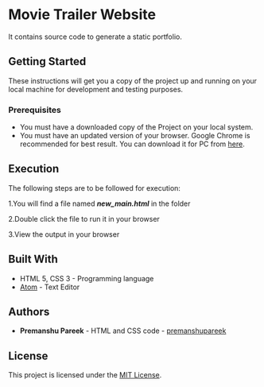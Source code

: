 # Movie Trailer Website
It contains source code to generate a static portfolio.

## Getting Started
These instructions will get you a copy of the project up and running on your local machine for development and testing purposes.

### Prerequisites
* You must have a downloaded copy of the Project on your local system.
* You must have an updated version of your browser. Google Chrome is recommended for best result. You can download it for PC from [here](https://www.google.com/chrome/browser/desktop/index.html).

## Execution
The following steps are to be followed for execution:

1.You will find a file named __*new_main.html*__ in the folder

2.Double click the file to run it in your browser

3.View the output in your browser

## Built With
* HTML 5, CSS 3 - Programming language
* [Atom](https://atom.io/) - Text Editor

## Authors

* __Premanshu Pareek__ - HTML and CSS code - [premanshupareek](https://github.com/premanshupareek)

## License
This project is licensed under the [MIT License](https://opensource.org/licenses/MIT).


